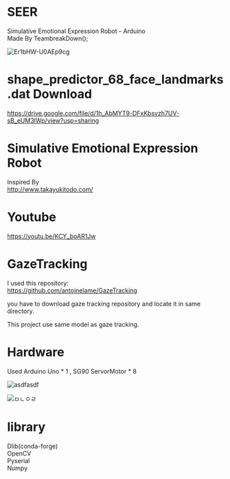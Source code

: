 # SEER
Simulative Emotional Expression Robot - Arduino  
Made By TeambreakDown();

![Er1bHW-U0AEp9cg](https://user-images.githubusercontent.com/56443524/105359550-ebde3900-5c3a-11eb-93aa-4a9d25d54167.jpg)

# shape_predictor_68_face_landmarks.dat Download

https://drive.google.com/file/d/1h_AbMYT9-DFxKbsvzh7UV-sB_eUM3lWp/view?usp=sharing


# Simulative Emotional Expression Robot

Inspired By  
http://www.takayukitodo.com/

# Youtube

https://youtu.be/KCY_boAR1Jw

# GazeTracking

I used this repository:  
https://github.com/antoinelame/GazeTracking

you have to download gaze tracking repository and locate it  in same directory.

This project use same model as gaze tracking.  


# Hardware

Used Arduino Uno * 1 , SG90 ServorMotor * 8 

![asdfasdf](https://user-images.githubusercontent.com/56443524/105360008-74f57000-5c3b-11eb-8336-9da29796fff4.png)


![ㅁㄴㅇㄹ](https://user-images.githubusercontent.com/56443524/105360206-b4bc5780-5c3b-11eb-9164-272f00de10a9.png)


# library

Dlib(conda-forge)  
OpenCV  
Pyserial  
Numpy  
